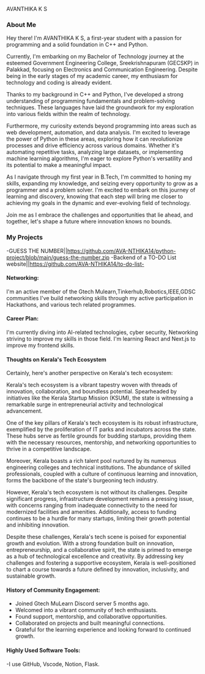 AVANTHIKA K S

### About Me

Hey there! I'm AVANTHIKA K S, a first-year student with a passion for programming and a solid foundation in C++ and Python.

Currently, I'm embarking on my Bachelor of Technology journey at the esteemed Government Engineering College, Sreekrishnapuram (GECSKP) in Palakkad, focusing on Electronics and Communication Engineering. Despite being in the early stages of my academic career, my enthusiasm for technology and coding is already evident.

Thanks to my background in C++ and Python, I've developed a strong understanding of programming fundamentals and problem-solving techniques. These languages have laid the groundwork for my exploration into various fields within the realm of technology.

Furthermore, my curiosity extends beyond programming into areas such as web development, automation, and data analysis. I'm excited to leverage the power of Python in these areas, exploring how it can revolutionize processes and drive efficiency across various domains. Whether it's automating repetitive tasks, analyzing large datasets, or implementing machine learning algorithms, I'm eager to explore Python's versatility and its potential to make a meaningful impact.

As I navigate through my first year in B.Tech, I'm committed to honing my skills, expanding my knowledge, and seizing every opportunity to grow as a programmer and a problem solver. I'm excited to embark on this journey of learning and discovery, knowing that each step will bring me closer to achieving my goals in the dynamic and ever-evolving field of technology.

Join me as I embrace the challenges and opportunities that lie ahead, and together, let's shape a future where innovation knows no bounds.



### My Projects

-GUESS THE NUMBER||https://github.com/AVA-NTHIKA14/python-project/blob/main/guess-the-number.zip 
-Backend of a TO-DO List website||https://github.com/AVA-NTHIKA14/to-do-list-

#### Networking:

I'm an active member of the  Gtech Mulearn,Tinkerhub,Robotics,IEEE,GDSC communities
I've build networking skills through my active participation in Hackathons, and various tech related programmes. 
#### Career Plan:
I'm currently diving into AI-related technologies,  cyber security, Networking striving to improve my skills in those  field.
I'm learning React and Next.js to improve my frontend skills.

#### Thoughts on Kerala's Tech Ecosystem
Certainly, here's another perspective on Kerala's tech ecosystem:

Kerala's tech ecosystem is a vibrant tapestry woven with threads of innovation, collaboration, and boundless potential. Spearheaded by initiatives like the Kerala Startup Mission (KSUM), the state is witnessing a remarkable surge in entrepreneurial activity and technological advancement.

One of the key pillars of Kerala's tech ecosystem is its robust infrastructure, exemplified by the proliferation of IT parks and incubators across the state. These hubs serve as fertile grounds for budding startups, providing them with the necessary resources, mentorship, and networking opportunities to thrive in a competitive landscape.

Moreover, Kerala boasts a rich talent pool nurtured by its numerous engineering colleges and technical institutions. The abundance of skilled professionals, coupled with a culture of continuous learning and innovation, forms the backbone of the state's burgeoning tech industry.

However, Kerala's tech ecosystem is not without its challenges. Despite significant progress, infrastructure development remains a pressing issue, with concerns ranging from inadequate connectivity to the need for modernized facilities and amenities. Additionally, access to funding continues to be a hurdle for many startups, limiting their growth potential and inhibiting innovation.

Despite these challenges, Kerala's tech scene is poised for exponential growth and evolution. With a strong foundation built on innovation, entrepreneurship, and a collaborative spirit, the state is primed to emerge as a hub of technological excellence and creativity. By addressing key challenges and fostering a supportive ecosystem, Kerala is well-positioned to chart a course towards a future defined by innovation, inclusivity, and sustainable growth.

#### History of Community Engagement:

- Joined Gtech MuLearn Discord server 5 months ago.
- Welcomed into a vibrant community of tech enthusiasts.
- Found support, mentorship, and collaborative opportunities.
- Collaborated on projects and built meaningful connections.
- Grateful for the learning experience and looking forward to continued growth.

#### Highly Used Software Tools:

-I use GitHub, Vscode, Notion, Flask.


